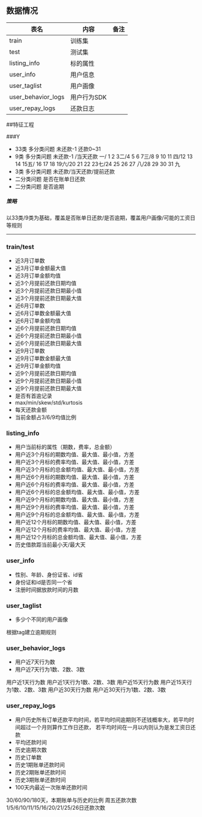 ## 数据情况

| 表名 | 内容 | 备注 |
| ------ | ------ | ------ |
| train | 训练集 |  |
| test | 测试集 |  |
| listing_info | 标的属性 |  |
| user_info | 用户信息 |  |
| user_taglist | 用户画像 |  |
| user_behavior_logs | 用户行为SDK |  |
| user_repay_logs | 还款日志 |  |

##特征工程

###Y
* 33类 多分类问题 未还款-1 还款0~31
* 9类 多分类问题 未还款-1 /当天还款 一/ 1 2 3二/4 5 6 7三/8 9 10 11 四/12 13 14 15五/
16 17 18 19六/20 21 22 23七/24 25 26 27 八/28 29 30 31 九
* 3类 多分类问题 未还款/当天还款/提前还款
* 二分类问题 是否在账单日还款
* 二分类问题 是否逾期

##### 策略
以33类/9类为基础，覆盖是否账单日还款/是否逾期，覆盖用户画像/可能的工资日等规则

----------------
### train/test
* 近3月订单数
* 近3月订单金额最大值
* 近3月订单金额均值
* 近3个月提前还款日期均值
* 近3个月提前还款日期最小值
* 近3个月提前还款日期最大值
* 近6月订单数
* 近6月订单数金额最大值
* 近6月订单金额均值
* 近6个月提前还款日期均值
* 近6个月提前还款日期最小值
* 近6个月提前还款日期最大值
* 近9月订单数
* 近9月订单数金额最大值
* 近9月订单金额均值
* 近9个月提前还款日期均值
* 近9个月提前还款日期最小值
* 近9个月提前还款日期最大值
* 是否有首逾记录
* max/min/skew/std/kurtosis
* 每天还款金额
* 当前金额占3/6/9均值比例

### listing_info
* 用户当前标的属性（期数，费率，总金额）
* 用户近3个月标的期数均值、最大值、最小值，方差
* 用户近3个月标的费率均值、最大值、最小值，方差
* 用户近3个月标的总金额均值、最大值、最小值，方差
* 用户近6个月标的期数均值、最大值、最小值，方差
* 用户近6个月标的费率均值、最大值、最小值，方差
* 用户近6个月标的总金额均值、最大值、最小值，方差
* 用户近9个月标的期数均值、最大值、最小值，方差
* 用户近9个月标的费率均值、最大值、最小值，方差
* 用户近9个月标的总金额均值、最大值、最小值，方差
* 用户近12个月标的期数均值、最大值、最小值，方差
* 用户近12个月标的费率均值、最大值、最小值，方差
* 用户近12个月标的总金额均值、最大值、最小值，方差
* 历史借款距当前最小天/最大天

### user_info
* 性别、年龄、身份证省、id省
* 身份证和id是否同一个省
* 注册时间据放款时间的月数

### user_taglist 
* 多少个不同的用户画像

根据tag建立逾期规则

### user_behavior_logs
* 用户近7天行为数
* 用户近7天行为1数、2数、3数

用户近1天行为数
用户近1天行为1数、2数、3数
用户近15天行为数
用户近15天行为1数、2数、3数
用户近30天行为数
用户近30天行为1数、2数、3数


### user_repay_logs
* 用户历史所有订单还款平均时间，若平均时间逾期则不还钱概率大，若平均时间超过一个月则算作工作日还款，
若平均时间在一月以内则认为是发工资日还款
* 平均还款时间
* 历史逾期次数
* 历史订单数
* 历史1期账单还款时间
* 历史2期账单还款时间
* 历史3期账单还款时间
* 100天内最近一次账单还款时间

30/60/90/180天，本期账单与历史的比例
周五还款次数
1/5/6/10/11/15/16/20/21/25/26日还款次数



